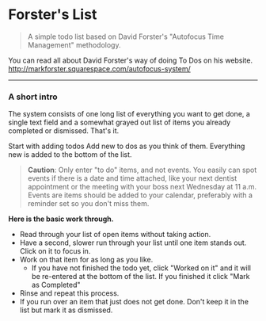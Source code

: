 # Forster's List

> A simple todo list based on David Forster's "Autofocus Time Management" methodology.

You can read all about David Forster's way of doing To Dos on his website. http://markforster.squarespace.com/autofocus-system/

---

### A short intro
The system consists of one long list of everything you want to get done, a single text field and a somewhat grayed out list of items you already completed or dismissed. That's it.

Start with adding todos
Add new to dos as you think of them. Everything new is added to the bottom of the list.  

> **Caution**: Only enter "to do" items, and not events. You easily can spot events if there is a date and time attached, like your next dentist appointment or the meeting with your boss next Wednesday at 11 a.m. Events are items should be added to your calendar, preferably with a reminder set so you don't miss them.


**Here is the basic work through.** 

* Read through your list of open items without taking action.
* Have a second, slower run through your list until one item stands out.  Click on it to focus in.
* Work on that item for as long as you like.
  * If you have not finished the todo yet, click "Worked on it" and it will be re-entered at the bottom of the list. If you finished it click "Mark as Completed"
* Rinse and repeat this process.
* If you run over an item that just does not get done. Don't keep it in the list but mark it as dismissed.
